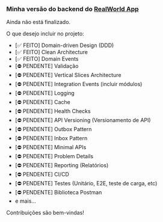 
### Minha versão do backend do [RealWorld App](https://github.com/gothinkster/realworld)

Ainda não está finalizado.  

O que desejo incluir no projeto:  
- [✅ FEITO] Domain-driven Design (DDD)  
- [✅ FEITO] Clean Architecture  
- [✅ FEITO] Domain Events  
- [⛔ PENDENTE] Validação  
- [⛔ PENDENTE] Vertical Slices Architecture  
- [⛔ PENDENTE] Integration Events  (incluir módulos)
- [⛔ PENDENTE] Logging  
- [⛔ PENDENTE] Cache  
- [⛔ PENDENTE] Health Checks  
- [⛔ PENDENTE] API Versioning (Versionamento de API)  
- [⛔ PENDENTE] Outbox Pattern  
- [⛔ PENDENTE] Inbox Pattern  
- [⛔ PENDENTE] Minimal APIs  
- [⛔ PENDENTE] Problem Details  
- [⛔ PENDENTE] Reporting (Relatórios)  
- [⛔ PENDENTE] CI/CD
- [⛔ PENDENTE] Testes (Unitário, E2E, teste de carga, etc)
- [⛔ PENDENTE] Biblioteca Postman
- e mais...  

Contribuições são bem-vindas!  

